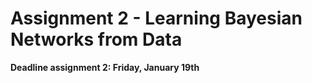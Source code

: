 # Assignment 2 - Learning Bayesian Networks from Data

**Deadline assignment 2: Friday, January 19th**